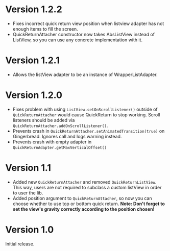 # Version 1.2.2

* Fixes incorrect quick return view position when listview adapter has not enough items to fill the screen.
* QuickReturnAttacher constructor now takes AbsListView instead of ListView, so you can use any concrete implementation with it.

# Version 1.2.1

* Allows the listView adapter to be an instance of WrapperListAdapter.

# Version 1.2.0

* Fixes problem with using ``ListView.setOnScrollListener()`` outside of ``QuickReturnAttacher`` would cause QuickReturn to stop working. Scroll listeners should be added via ``QuickReturnAttacher.addOnScrollListener()``.
* Prevents crash in ``QuickReturnAttacher.setAnimatedTransition(true)`` on Gingerbread. Ignores call and logs warning instead.
* Prevents crash with empty adapter in ``QuickReturnAdapter.getMaxVerticalOffset()``

# Version 1.1

* Added new ``QuickReturnAttacher`` and removed ``QuickReturnListView``. This way, users are not required to subclass a custom listView in order to user the lib.
* Added position argument to ``QuickReturnAttacher``, so now you can choose whether to use top or bottom quick return. **Note: Don't forget to set the view's gravity correctly according to the position chosen!**

# Version 1.0

Initial release.